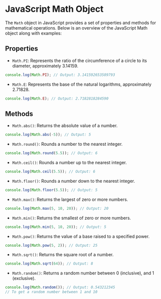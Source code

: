 # JavaScript Math Object

The `Math` object in JavaScript provides a set of properties and methods for mathematical operations. Below is an overview of the JavaScript Math object along with examples:

## Properties

- `Math.PI`: Represents the ratio of the circumference of a circle to its diameter, approximately 3.14159.

```javascript
console.log(Math.PI); // Output: 3.141592653589793
```

- `Math.E`: Represents the base of the natural logarithms, approximately 2.71828.

```javascript
console.log(Math.E); // Output: 2.7182818284590
```

## Methods

- `Math.abs()`: Returns the absolute value of a number.

```js
console.log(Math.abs(-5)); // Output: 5
```

- `Math.round()`: Rounds a number to the nearest integer.

```js
console.log(Math.round(5.5)); // Output: 6
```

- `Math.ceil()`: Rounds a number up to the nearest integer.

```js
console.log(Math.ceil(5.5)); // Output: 6
```

- `Math.floor()`: Rounds a number down to the nearest integer.

```js
console.log(Math.floor(5.5)); // Output: 5
```

- `Math.max()`: Returns the largest of zero or more numbers.

```js
console.log(Math.max(5, 10, 20)); // Output: 20
```

- `Math.min()`: Returns the smallest of zero or more numbers.

```js
console.log(Math.min(5, 10, 20)); // Output: 5
```

- `Math.pow()`: Returns the value of a base raised to a specified power.

```js
console.log(Math.pow(5, 2)); // Output: 25
```

- `Math.sqrt()`: Returns the square root of a number.

```js
console.log(Math.sqrt(64)); // Output: 8
```

- `Math.random()`: Returns a random number between 0 (inclusive), and 1 (exclusive).

```js
console.log(Math.random()); // Output: 0.543212345
// To get a random number between 1 and 10
```
